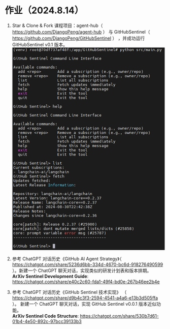 # 作业（2024.8.14）
1. Star & Clone & Fork 课程项目：agent-hub（ https://github.com/DjangoPeng/agent-hub ） 与 GitHubSentinel（ https://github.com/DjangoPeng/GitHubSentinel ） ，并成功运行 GitHubSentinel v0.1 版本。  
![GitHub_Sentinel_v0.1](GitHub_Sentinel_v0.1.png)

1. 参考 ChatGPT 对话历史《GitHub AI Agent Strategy》（ https://chatgpt.com/share/5236d6bb-334d-4670-bc6d-918276490599 ）。新建一个 ChatGPT 聊天对话，实现类似的研发计划表和版本排期。  
**ArXiv Sentinel Development Guide**: https://chatgpt.com/share/e40c2c60-fda1-49f4-bd0e-267b46ee2b4e

1. 参考 ChatGPT 对话历史《GitHub Sentinel 技术实现》 （ https://chatgpt.com/share/d9b4c3f3-2594-4541-a4a6-e13b3d505ffa ）。 新建一个 ChatGPT 聊天对话，实现 GitHub Sentinel v0.0.1 版本近似功能。  
**ArXiv Sentinel Code Structure**: https://chatgpt.com/share/530b7d61-01b4-4e50-892c-97bcc39133b3